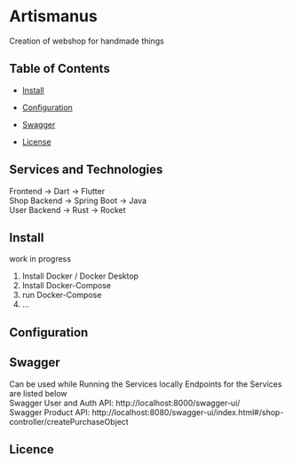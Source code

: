 # Artismanus
Creation of webshop for handmade things

## Table of Contents

- [Install](#install)
- [Configuration](#configuration)
- [Swagger](#Swagger)



- [License](#license)
## Services and Technologies <br />
Frontend -> Dart -> Flutter  <br />
Shop Backend -> Spring Boot -> Java <br />
User Backend -> Rust -> Rocket  <br />

## Install
work in progress
1. Install Docker / Docker Desktop
2. Install Docker-Compose
3. run Docker-Compose
4. ...

## Configuration

## Swagger

Can be used while Running the Services locally Endpoints for the Services are listed below <br />
Swagger User and Auth API: http://localhost:8000/swagger-ui/ <br />
Swagger Product API: http://localhost:8080/swagger-ui/index.html#/shop-controller/createPurchaseObject

## Licence
